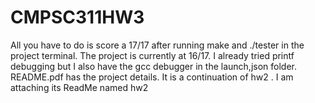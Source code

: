 # CMPSC311HW3
All you have to do is score a 17/17 after running make and ./tester in the project terminal. The project is currently at 16/17. I already tried printf debugging but I also have the gcc debugger in the launch,json folder.
README.pdf has the project details.
It is a continuation of hw2 . I am attaching its ReadMe named hw2
